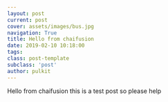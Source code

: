 ```yaml
---
layout: post
current: post
cover: assets/images/bus.jpg
navigation: True
title: Hello from chaifusion
date: 2019-02-10 10:18:00
tags:
class: post-template
subclass: 'post'
author: pulkit
---
```


Hello from chaifusion this is a test post so please help
